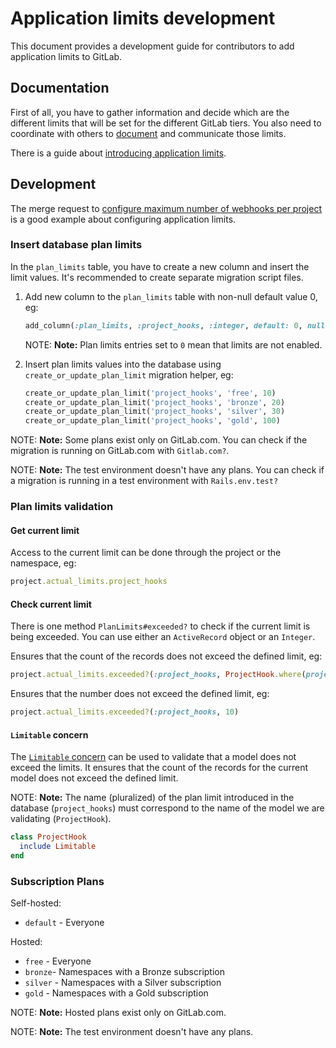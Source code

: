 # Application limits development

This document provides a development guide for contributors to add application
limits to GitLab.

## Documentation

First of all, you have to gather information and decide which are the different
limits that will be set for the different GitLab tiers. You also need to
coordinate with others to [document](../administration/instance_limits.md)
and communicate those limits.

There is a guide about [introducing application
limits](https://about.gitlab.com/handbook/product/#introducing-application-limits).

## Development

The merge request to [configure maximum number of webhooks per
project](https://gitlab.com/gitlab-org/gitlab/-/merge_requests/20730/diffs) is a
good example about configuring application limits.

### Insert database plan limits

In the `plan_limits` table, you have to create a new column and insert the
limit values. It's recommended to create separate migration script files.

1. Add new column to the `plan_limits` table with non-null default value 0, eg:

    ```ruby
    add_column(:plan_limits, :project_hooks, :integer, default: 0, null: false)
    ```

    NOTE: **Note:** Plan limits entries set to `0` mean that limits are not
    enabled.

1. Insert plan limits values into the database using
   `create_or_update_plan_limit` migration helper, eg:

    ```ruby
    create_or_update_plan_limit('project_hooks', 'free', 10)
    create_or_update_plan_limit('project_hooks', 'bronze', 20)
    create_or_update_plan_limit('project_hooks', 'silver', 30)
    create_or_update_plan_limit('project_hooks', 'gold', 100)
    ```

NOTE: **Note:** Some plans exist only on GitLab.com. You can check if the
migration is running on GitLab.com with `Gitlab.com?`.

NOTE: **Note:** The test environment doesn't have any plans. You can check if a
migration is running in a test environment with `Rails.env.test?`

### Plan limits validation

#### Get current limit

Access to the current limit can be done through the project or the namespace,
eg:

```ruby
project.actual_limits.project_hooks
```

#### Check current limit

There is one method `PlanLimits#exceeded?` to check if the current limit is
being exceeded. You can use either an `ActiveRecord` object or an `Integer`.

Ensures that the count of the records does not exceed the defined limit, eg:

```ruby
project.actual_limits.exceeded?(:project_hooks, ProjectHook.where(project: project))
```

Ensures that the number does not exceed the defined limit, eg:

```ruby
project.actual_limits.exceeded?(:project_hooks, 10)
```

#### `Limitable` concern

The [`Limitable` concern](https://gitlab.com/gitlab-org/gitlab/blob/master/ee/app/models/concerns/ee/limitable.rb)
can be used to validate that a model does not exceed the limits. It ensures
that the count of the records for the current model does not exceed the defined
limit.

NOTE: **Note:** The name (pluralized) of the plan limit introduced in the
database (`project_hooks`) must correspond to the name of the model we are
validating (`ProjectHook`).

```ruby
class ProjectHook
  include Limitable
end
```

### Subscription Plans

Self-hosted:

- `default` - Everyone

Hosted:

- `free` - Everyone
- `bronze`- Namespaces with a Bronze subscription
- `silver` - Namespaces with a Silver subscription
- `gold` - Namespaces with a Gold subscription

NOTE: **Note:** Hosted plans exist only on GitLab.com.

NOTE: **Note:** The test environment doesn't have any plans.
